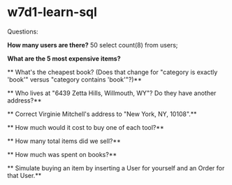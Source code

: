 # w7d1-learn-sql

Questions:

**How many users are there?**
50
select count(8) from users;

**What are the 5 most expensive items?**



**
What's the cheapest book? (Does that change for "category is exactly 'book'" versus "category contains 'book'"?)**



**
Who lives at "6439 Zetta Hills, Willmouth, WY"? Do they have another address?**



**
Correct Virginie Mitchell's address to "New York, NY, 10108".**



**
How much would it cost to buy one of each tool?**



**
How many total items did we sell?**



**
How much was spent on books?**



**
Simulate buying an item by inserting a User for yourself and an Order for that User.**

